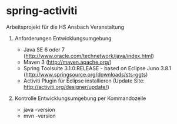 spring-activiti
===============

Arbeitsprojekt für die HS Ansbach Veranstaltung

1) Anforderungen Entwicklungsumgebung
   - Java SE 6 oder 7 (http://www.oracle.com/technetwork/java/index.html)
   - Maven 3 (http://maven.apache.org/)
   - Spring Toolsuite 3.1.0.RELEASE - based on Eclipse Juno 3.8.1 (http://www.springsource.org/downloads/sts-ggts)
   - Activiti Plugin für Eclipse installieren (Update Site: http://activiti.org/designer/update/)
   
2) Kontrolle Entwicklungsumgebung per Kommandozeile
   - java -version
   - mvn -version
